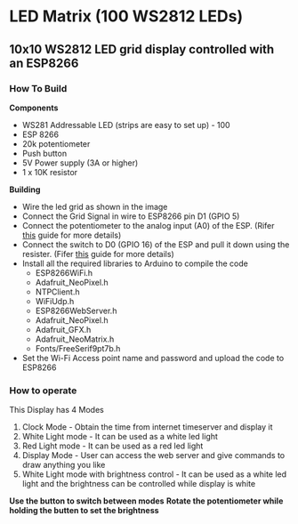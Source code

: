 # LED Matrix (100 WS2812 LEDs) 

## 10x10 WS2812 LED grid display controlled with an ESP8266


### How To Build
**Components**
 - WS281 Addressable LED (strips are easy to set up) - 100
 - ESP 8266
 - 20k potentiometer
 - Push button
 - 5V Power supply (3A or higher)
 -  1 x 10K resistor  

**Building**

 - Wire the led grid as shown in the image
 - Connect the Grid Signal in wire to ESP8266 pin D1 (GPIO 5)
 - Connect the potentiometer to the analog input (A0) of the ESP. (Rifer [this](https://www.instructables.com/ESP8266-Using-PWM-With-Potentiometer/) guide for more details)
 - Connect the switch to D0 (GPIO 16) of the ESP and pull it down using the resister. (Fifer [this](https://www.instructables.com/Control-LED-Using-PushButton-With-NodeMCU/) guide for more details)
 - Install all the required libraries to Arduino to compile the code 
	 - ESP8266WiFi.h
	 - Adafruit_NeoPixel.h
	 - NTPClient.h
	 - WiFiUdp.h
	 - ESP8266WebServer.h
	 - Adafruit_NeoPixel.h
	 - Adafruit_GFX.h
	 - Adafruit_NeoMatrix.h
	 - Fonts/FreeSerif9pt7b.h
- Set the Wi-Fi Access point  name  and password and upload the code to ESP8266

### How to operate
This Display has 4 Modes
 1. Clock Mode - Obtain the time from internet timeserver and display it
 2. White Light mode - It can be used as a white led light
 3. Red Light mode -  It can be used as a red led light
 4. Display Mode - User can access the web server and give commands to draw anything you like
 5. White Light mode with brightness control - It can be used as a white led light and the brightness can be controlled while display is white

**Use the button to switch between modes**
**Rotate the potentiometer while holding the butten to set the brightness**